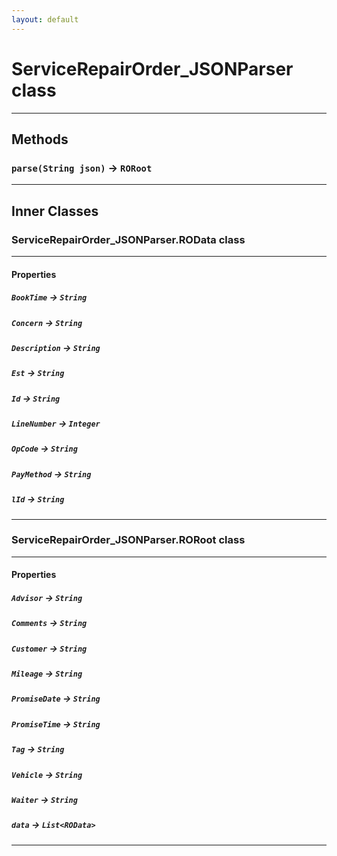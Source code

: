 ```yaml
---
layout: default
---
```

# ServiceRepairOrder_JSONParser class
---
## Methods
### `parse(String json)` → `RORoot`
---
## Inner Classes

### ServiceRepairOrder_JSONParser.ROData class
---
#### Properties

##### `BookTime` → `String`

##### `Concern` → `String`

##### `Description` → `String`

##### `Est` → `String`

##### `Id` → `String`

##### `LineNumber` → `Integer`

##### `OpCode` → `String`

##### `PayMethod` → `String`

##### `lId` → `String`

---
### ServiceRepairOrder_JSONParser.RORoot class
---
#### Properties

##### `Advisor` → `String`

##### `Comments` → `String`

##### `Customer` → `String`

##### `Mileage` → `String`

##### `PromiseDate` → `String`

##### `PromiseTime` → `String`

##### `Tag` → `String`

##### `Vehicle` → `String`

##### `Waiter` → `String`

##### `data` → `List<ROData>`

---
